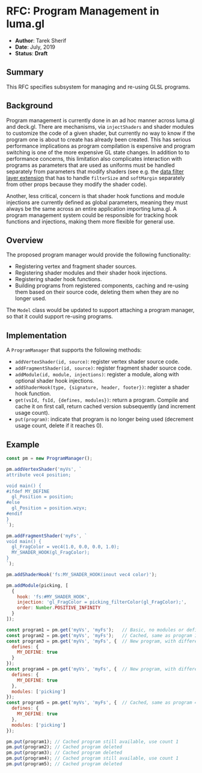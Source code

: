 # RFC: Program Management in luma.gl

* **Author**: Tarek Sherif
* **Date**: July, 2019
* **Status**: **Draft**


## Summary

This RFC specifies subsystem for managing and re-using GLSL programs.


## Background

Program management is currently done in an ad hoc manner across luma.gl and deck.gl. There are mechanisms, via `injectShaders` and shader modules to customize the code of a given shader, but currently no way to know if the program one is about to create has already been created. This has serious performance implications as program compilation is expensive and program switching is one of the more expensive GL state changes. In addition to to performance concerns, this limitation also complicates interaction with programs as parameters that are used as uniforms must be handled separately from parameters that modify shaders (see e.g. the [data filter layer extension](https://github.com/uber/deck.gl/blob/6113d2c8984c406e9df59c16f19630a18f36c42d/modules/extensions/src/data-filter/data-filter.js#L42) that has to handle `filterSize`  and `softMargin` separately from other props because they modify the shader code).

Another, less critical, concern is that shader hook functions and module injections are currently defined as global parameters, meaning they must always be the same across an entire application importing luma.gl. A program management system could be responsible for tracking hook functions and injections, making them more flexible for general use.


## Overview

The proposed program manager would provide the following functionality:
- Registering vertex and fragment shader sources.
- Registering shader modules and their shader hook injections.
- Registering shader hook functions.
- Building programs from registered components, caching and re-using them based on their source code, deleting them when they are no longer used.

The `Model` class would be updated to support attaching a program manager, so that it could support re-using programs.


## Implementation

A `ProgramManager` that supports the following methods:
- `addVertexShader(id, source)`: register vertex shader source code.
- `addFragmentShader(id, source)`: register fragment shader source code.
- `addModule(id, module, injections)`: register a module, along with optional shader hook injections.
- `addShaderHook(type, {signature, header, footer})`: register a shader hook function.
- `get(vsId, fsId, {defines, modules})`: return a program. Compile and cache it on first call, return cached version subsequently (and increment usage count).
- `put(program)`: indicate that program is no longer being used (decrement usage count, delete if it reaches 0).


## Example

```js
const pm = new ProgramManager();

pm.addVertexShader('myVs', `
attribute vec4 position;

void main() {
#ifdef MY_DEFINE
  gl_Position = position;
#else
  gl_Position = position.wzyx;
#endif
}
`);

pm.addFragmentShader('myFs', `
void main() {
  gl_FragColor = vec4(1.0, 0.0, 0.0, 1.0);
  MY_SHADER_HOOK(gl_FragColor);
}
`);

pm.addShaderHook('fs:MY_SHADER_HOOK(inout vec4 color)');

pm.addModule(picking, [
  {
    hook: 'fs:#MY_SHADER_HOOK',
    injection: 'gl_FragColor = picking_filterColor(gl_FragColor);',
    order: Number.POSITIVE_INFINITY
  }
]);

const program1 = pm.get('myVs', 'myFs');   // Basic, no modules or defines
const program2 = pm.get('myVs', 'myFs');   // Cached, same as program 1, use count 2
const program3 = pm.get('myVs', 'myFs', {  // New program, with different source based on define
  defines: {
    MY_DEFINE: true
  }
});
const program4 = pm.get('myVs', 'myFs', {  // New program, with different source based on module and its injection
  defines: {
    MY_DEFINE: true
  },
  modules: ['picking']
});
const program5 = pm.get('myVs', 'myFs', {  // Cached, same as program 4, use count 2
  defines: {
    MY_DEFINE: true
  },
  modules: ['picking']
});

pm.put(program1); // Cached program still available, use count 1
pm.put(program2); // Cached program deleted
pm.put(program3); // Cached program deleted
pm.put(program4); // Cached program still available, use count 1
pm.put(program5); // Cached program deleted

```
